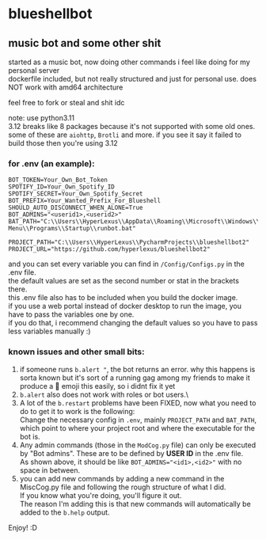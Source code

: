 # blueshellbot
## music bot and some other shit

started as a music bot, now doing other commands i feel like doing for my personal server\
dockerfile included, but not really structured and just for personal use. does NOT work with amd64 architecture

feel free to fork or steal and shit idc

note: use python3.11\
3.12 breaks like 8 packages because it's not supported with some old ones.\
some of these are `aiohttp`, `Brotli` and more. if you see it say it failed to build those then you're using 3.12

### for .env (an example):
```
BOT_TOKEN=Your_Own_Bot_Token
SPOTIFY_ID=Your_Own_Spotify_ID
SPOTIFY_SECRET=Your_Own_Spotify_Secret
BOT_PREFIX=Your_Wanted_Prefix_For_Blueshell
SHOULD_AUTO_DISCONNECT_WHEN_ALONE=True
BOT_ADMINS="<userid1>,<userid2>"
BAT_PATH="C:\\Users\\HyperLexus\\AppData\\Roaming\\Microsoft\\Windows\\Start Menu\\Programs\\Startup\\runbot.bat"

PROJECT_PATH="C:\\Users\\HyperLexus\\PycharmProjects\\blueshellbot2"
PROJECT_URL="https://github.com/hyperlexus/blueshellbot2"
```
and you can set every variable you can find in `/Config/Configs.py` in the .env file.\
the default values are set as the second number or stat in the brackets there.\
this .env file also has to be included when you build the docker image.\
if you use a web portal instead of docker desktop to run the image, you have to pass the variables one by one.\
if you do that, i recommend changing the default values so you have to pass less variables manually :)

### known issues and other small bits:
1. if someone runs `b.alert "`, the bot returns an error. why this happens is sorta known but
it's sort of a running gag among my friends to make it produce a 🥶 emoji this easily, so i didnt fix it yet
2. `b.alert` also does not work with roles or bot users.\
3. A lot of the `b.restart` problems have been FIXED, now what you need to do to get it to work is the following:\
Change the necessary config in `.env`, mainly `PROJECT_PATH` and `BAT_PATH`, which point to where your project root and where the executable for the bot is.
4. Any admin commands (those in the `ModCog.py` file) can only be executed by "Bot admins". These are to be defined by **USER ID** in the .env file.\
As shown above, it should be like `BOT_ADMINS="<id1>,<id2>"` with no space in between.
5. you can add new commands by adding a new command in the MiscCog.py file and following the rough structure of what I did.\
If you know what you're doing, you'll figure it out.\
The reason I'm adding this is that new commands will automatically be added to the `b.help` output.

Enjoy! :D